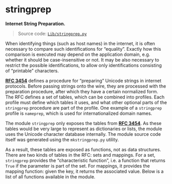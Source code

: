 # stringprep

**Internet String Preparation.**

> Source code: [`Lib/stringprep.py`](https://github.com/python/cpython/tree/3.11/Lib/stringprep.py)

When identifying things (such as host names) in the internet, it is often necessary to compare such identifications for “equality”. Exactly how this comparison is executed may depend on the application domain, e.g. whether it should be case-insensitive or not. It may be also necessary to restrict the possible identifications, to allow only identifications consisting of “printable” characters.

[**RFC 3454**](https://datatracker.ietf.org/doc/html/rfc3454.html) defines a procedure for “preparing” Unicode strings in internet protocols. Before passing strings onto the wire, they are processed with the preparation procedure, after which they have a certain normalized form. The RFC defines a set of tables, which can be combined into profiles. Each profile must define which tables it uses, and what other optional parts of the `stringprep` procedure are part of the profile. One example of a `stringprep` profile is `nameprep`, which is used for internationalized domain names.

The module `stringprep` only exposes the tables from [**RFC 3454**](https://datatracker.ietf.org/doc/html/rfc3454.html). As these tables would be very large to represent as dictionaries or lists, the module uses the Unicode character database internally. The module source code itself was generated using the `mkstringprep.py` utility.

As a result, these tables are exposed as functions, not as data structures. There are two kinds of tables in the RFC: sets and mappings. For a set, `stringprep` provides the “characteristic function”, i.e. a function that returns `True` if the parameter is part of the set. For mappings, it provides the mapping function: given the key, it returns the associated value. Below is a list of all functions available in the module.
